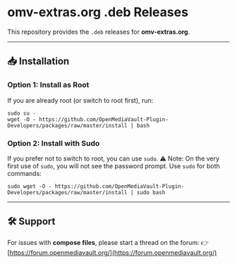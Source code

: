# omv-extras.org .deb Releases

This repository provides the `.deb` releases for **omv-extras.org**.

---

## 📥 Installation

### Option 1: Install as Root
If you are already root (or switch to root first), run:

```console
sudo su -
wget -O - https://github.com/OpenMediaVault-Plugin-Developers/packages/raw/master/install | bash
```

### Option 2: Install with Sudo
If you prefer not to switch to root, you can use `sudo`.
⚠️ Note: On the very first use of `sudo`, you will not see the password prompt.
Use `sudo` for both commands:

```console
sudo wget -O - https://github.com/OpenMediaVault-Plugin-Developers/packages/raw/master/install | sudo bash
```

---

## 🛠️ Support

For issues with **compose files**, please start a thread on the forum:
👉 [https://forum.openmediavault.org/](https://forum.openmediavault.org/)

